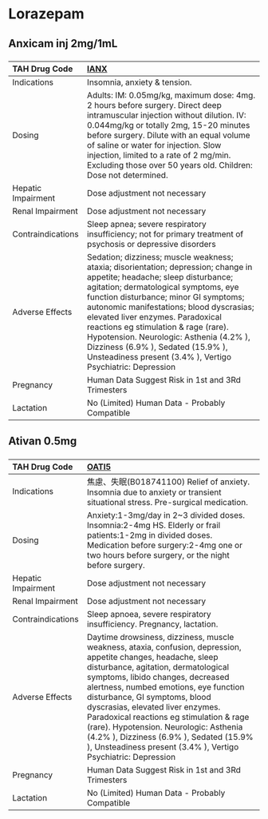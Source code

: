 # Lorazepam

## Anxicam inj 2mg/1mL

##### 

| TAH Drug Code      | [IANX](https://www.tahsda.org.tw/drugs/hissearch.php?drug_code=IANX)                                                                                                                                                                                                                                                                                                                                                                                                              |
|:-------------------|:----------------------------------------------------------------------------------------------------------------------------------------------------------------------------------------------------------------------------------------------------------------------------------------------------------------------------------------------------------------------------------------------------------------------------------------------------------------------------------|
| Indications        | Insomnia, anxiety & tension.                                                                                                                                                                                                                                                                                                                                                                                                                                                      |
| Dosing             | Adults: IM: 0.05mg/kg, maximum dose: 4mg. 2 hours before surgery. Direct deep intramuscular injection without dilution. IV: 0.044mg/kg or totally 2mg, 15-20 minutes before surgery. Dilute with an equal volume of saline or water for injection. Slow injection, limited to a rate of 2 mg/min. Excluding those over 50 years old. Children: Dose not determined.                                                                                                               |
| Hepatic Impairment | Dose adjustment not necessary                                                                                                                                                                                                                                                                                                                                                                                                                                                     |
| Renal Impairment   | Dose adjustment not necessary                                                                                                                                                                                                                                                                                                                                                                                                                                                     |
| Contraindications  | Sleep apnea; severe respiratory insufficiency; not for primary treatment of psychosis or depressive disorders                                                                                                                                                                                                                                                                                                                                                                     |
| Adverse Effects    | Sedation; dizziness; muscle weakness; ataxia; disorientation; depression; change in appetite; headache; sleep disturbance; agitation; dermatological symptoms, eye function disturbance; minor GI symptoms; autonomic manifestations; blood dyscrasias; elevated liver enzymes. Paradoxical reactions eg stimulation & rage (rare). Hypotension. Neurologic: Asthenia (4.2% ), Dizziness (6.9% ), Sedated (15.9% ), Unsteadiness present (3.4% ), Vertigo Psychiatric: Depression |
| Pregnancy          | Human Data Suggest Risk in 1st and 3Rd Trimesters                                                                                                                                                                                                                                                                                                                                                                                                                                 |
| Lactation          | No (Limited) Human Data - Probably Compatible                                                                                                                                                                                                                                                                                                                                                                                                                                     |

## Ativan 0.5mg

##### 

| TAH Drug Code      | [OATI5](https://www.tahsda.org.tw/drugs/hissearch.php?drug_code=OATI5)                                                                                                                                                                                                                                                                                                                                                                                                                                     |
|:-------------------|:-----------------------------------------------------------------------------------------------------------------------------------------------------------------------------------------------------------------------------------------------------------------------------------------------------------------------------------------------------------------------------------------------------------------------------------------------------------------------------------------------------------|
| Indications        | 焦慮、失眠(B018741100) Relief of anxiety. Insomnia due to anxiety or transient situational stress. Pre-surgical medication.                                                                                                                                                                                                                                                                                                                                                                                |
| Dosing             | Anxiety:1-3mg/day in 2~3 divided doses. Insomnia:2-4mg HS. Elderly or frail patients:1-2mg in divided doses. Medication before surgery:2-4mg one or two hours before surgery, or the night before surgery.                                                                                                                                                                                                                                                                                                 |
| Hepatic Impairment | Dose adjustment not necessary                                                                                                                                                                                                                                                                                                                                                                                                                                                                              |
| Renal Impairment   | Dose adjustment not necessary                                                                                                                                                                                                                                                                                                                                                                                                                                                                              |
| Contraindications  | Sleep apnoea, severe respiratory insufficiency. Pregnancy, lactation.                                                                                                                                                                                                                                                                                                                                                                                                                                      |
| Adverse Effects    | Daytime drowsiness, dizziness, muscle weakness, ataxia, confusion, depression, appetite changes, headache, sleep disturbance, agitation, dermatological symptoms, libido changes, decreased alertness, numbed emotions, eye function disturbance, GI symptoms, blood dyscrasias, elevated liver enzymes. Paradoxical reactions eg stimulation & rage (rare). Hypotension. Neurologic: Asthenia (4.2% ), Dizziness (6.9% ), Sedated (15.9% ), Unsteadiness present (3.4% ), Vertigo Psychiatric: Depression |
| Pregnancy          | Human Data Suggest Risk in 1st and 3Rd Trimesters                                                                                                                                                                                                                                                                                                                                                                                                                                                          |
| Lactation          | No (Limited) Human Data - Probably Compatible                                                                                                                                                                                                                                                                                                                                                                                                                                                              |

